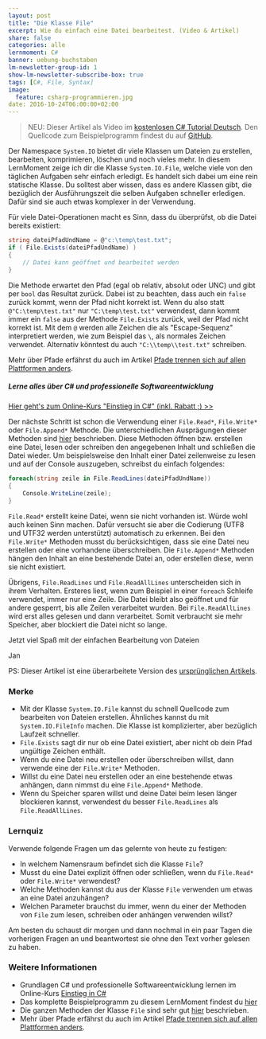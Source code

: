 ```yaml
---
layout: post
title: "Die Klasse File"
excerpt: Wie du einfach eine Datei bearbeitest. (Video & Artikel)
share: false
categories: alle
lernmoment: C#
banner: uebung-buchstaben
lm-newsletter-group-id: 1
show-lm-newsletter-subscribe-box: true
tags: [C#, File, Syntax]
image:
  feature: csharp-programmieren.jpg
date: 2016-10-24T06:00:00+02:00
---
```


> NEU: Dieser Artikel als Video im [kostenlosen C# Tutorial Deutsch](https://youtu.be/KjP9v7xPUQE).
> Den Quellcode zum Beispielprogramm findest du auf [GitHub](https://github.com/LernMoment/csharp/tree/master/DieKlasseFile).

Der Namespace `System.IO` bietet dir viele Klassen um Dateien zu erstellen, bearbeiten, komprimieren, löschen und noch vieles mehr. In diesem LernMoment zeige ich dir die Klasse `System.IO.File`, welche viele von den täglichen Aufgaben sehr einfach erledigt. Es handelt sich dabei um eine rein statische Klasse. Du solltest aber wissen, dass es andere Klassen gibt, die bezüglich der Ausführungszeit die selben Aufgaben schneller erledigen. Dafür sind sie auch etwas komplexer in der Verwendung.

Für viele Datei-Operationen macht es Sinn, dass du überprüfst, ob die Datei bereits existiert:

```cs
string dateiPfadUndName = @"c:\temp\test.txt";
if ( File.Exists(dateiPfadUndName) )
{
	// Datei kann geöffnet und bearbeitet werden
}
```

Die Methode erwartet den Pfad (egal ob relativ, absolut oder UNC) und gibt per `bool` das Resultat zurück. Dabei ist zu beachten, dass auch ein `false` zurück kommt, wenn der Pfad nicht korrekt ist. Wenn du also statt `@"C:\temp\test.txt"` nur `"C:\temp\test.txt"` verwendest, dann kommt immer ein `false` aus der Methode `File.Exists` zurück, weil der Pfad nicht korrekt ist. Mit dem `@` werden alle Zeichen die als "Escape-Sequenz" interpretiert werden, wie zum Beispiel das `\`, als normales Zeichen verwendet. Alternativ könntest du auch `"C:\\temp\\test.txt"` schreiben.

Mehr über Pfade erfährst du auch im Artikel [Pfade trennen sich auf allen Plattformen anders](/csharp-programmieren/pfade-trennen-sich-auf-allen-plattformen-anders/).

<div class="subscribe-notice">
<h5>Lerne alles über C# und professionelle Softwareentwicklung</h5>
<a markdown="0" href="https://www.udemy.com/course/einstieg-in-csharp-software-programmieren-wie-ein-profi/?couponCode=LM19_150_UCSK" class="notice-button">Hier geht's zum Online-Kurs "Einstieg in C#" (inkl. Rabatt ;) >></a>
</div>

Der nächste Schritt ist schon die Verwendung einer `File.Read*`, `File.Write*` oder `File.Append*` Methode. Die unterschiedlichen Ausprägungen dieser Methoden sind [hier](https://msdn.microsoft.com/de-de/library/system.io.file(v=vs.110).aspx) beschrieben. Diese Methoden öffnen bzw. erstellen eine Datei, lesen oder schreiben den angegebenen Inhalt und schließen die Datei wieder. Um beispielsweise den Inhalt einer Datei zeilenweise zu lesen und auf der Console auszugeben, schreibst du einfach folgendes:

```cs
foreach(string zeile in File.ReadLines(dateiPfadUndName))
{
	Console.WriteLine(zeile);
}
```

`File.Read*` erstellt keine Datei, wenn sie nicht vorhanden ist. Würde wohl auch keinen Sinn machen. Dafür versucht sie aber die Codierung (UTF8 und UTF32 werden unterstützt) automatisch zu erkennen. Bei den `File.Write*` Methoden musst du berücksichtigen, dass sie eine Datei neu erstellen oder eine vorhandene überschreiben. Die `File.Append*` Methoden hängen den Inhalt an eine bestehende Datei an, oder erstellen diese, wenn sie nicht existiert.

Übrigens, `File.ReadLines` und `File.ReadAllLines` unterscheiden sich in ihrem Verhalten. Ersteres liest, wenn zum Beispiel in einer `foreach` Schleife verwendet, immer nur eine Zeile. Die Datei bleibt also geöffnet und für andere gesperrt, bis alle Zeilen verarbeitet wurden. Bei `File.ReadAllLines` wird erst alles gelesen und dann verarbeitet. Somit verbraucht sie mehr Speicher, aber blockiert die Datei nicht so lange. 

Jetzt viel Spaß mit der einfachen Bearbeitung von Dateien

Jan

PS: Dieser Artikel ist eine überarbeitete Version des [ursprünglichen Artikels](/csharp-programmieren/die-klasse-file/).

### Merke

-	Mit der Klasse `System.IO.File` kannst du schnell Quellcode zum bearbeiten von Dateien erstellen. Ähnliches kannst du mit `System.IO.FileInfo` machen. Die Klasse ist komplizierter, aber bezüglich Laufzeit schneller.
-	`File.Exists` sagt dir nur ob eine Datei existiert, aber nicht ob dein Pfad ungültige Zeichen enthält.
-	Wenn du eine Datei neu erstellen oder überschreiben willst, dann verwende eine der `File.Write*` Methoden.
-	Willst du eine Datei neu erstellen oder an eine bestehende etwas anhängen, dann nimmst du eine `File.Append*` Methode.
-	Wenn du Speicher sparen willst und deine Datei beim lesen länger blockieren kannst, verwendest du besser `File.ReadLines` als `File.ReadAllLines`.

### Lernquiz

Verwende folgende Fragen um das gelernte von heute zu festigen:

-	In welchem Namensraum befindet sich die Klasse `File`?
-	Musst du eine Datei explizit öffnen oder schließen, wenn du `File.Read*` oder `File.Write*` verwendest?
-	Welche Methoden kannst du aus der Klasse `File` verwenden um etwas an eine Datei anzuhängen?
-	Welchen Parameter brauchst du immer, wenn du einer der Methoden von `File` zum lesen, schreiben oder anhängen verwenden willst?

Am besten du schaust dir morgen und dann nochmal in ein paar Tagen die vorherigen Fragen an und beantwortest sie ohne den Text vorher gelesen zu haben.

### Weitere Informationen

-	Grundlagen C# und professionelle Softwareentwicklung lernen im Online-Kurs [Einstieg in C#](https://www.udemy.com/einstieg-in-csharp-software-programmieren-wie-ein-profi/?couponCode=LM2016_UCSK-110)
-	Das komplette Beispielprogramm zu diesem LernMoment findest du [hier](https://github.com/LernMoment/csharp/tree/master/DieKlasseFile)
-	Die ganzen Methoden der Klasse `File` sind sehr gut [hier](https://msdn.microsoft.com/de-de/library/system.io.file(v=vs.110).aspx) beschrieben.
-	Mehr über Pfade erfährst du auch im Artikel [Pfade trennen sich auf allen Plattformen anders](/csharp-programmieren/pfade-trennen-sich-auf-allen-plattformen-anders/).

